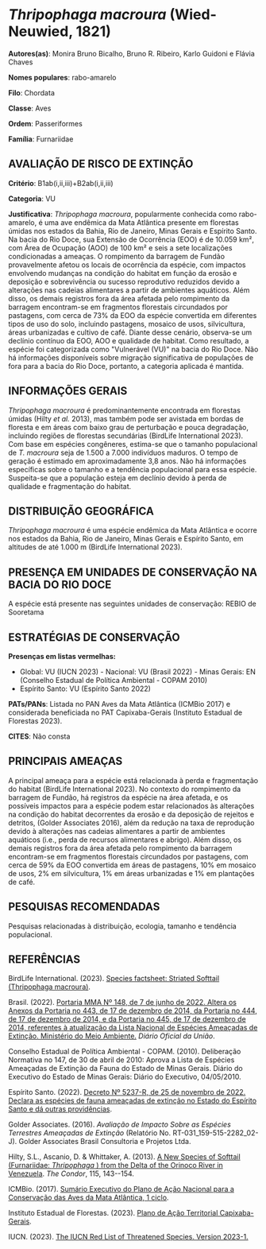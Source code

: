 # *Thripophaga macroura* (Wied-Neuwied, 1821)

**Autores(as)**: Monira Bruno Bicalho, Bruno R. Ribeiro, Karlo Guidoni e Flávia Chaves

**Nomes populares**: rabo-amarelo

**Filo**: Chordata

**Classe**: Aves

**Ordem**: Passeriformes

**Família**: Furnariidae

## AVALIAÇÃO DE RISCO DE EXTINÇÃO

**Critério**: B1ab(i,ii,iii)+B2ab(i,ii,iii)

**Categoria**: VU

**Justificativa**: *Thripophaga macroura*, popularmente conhecida como rabo-amarelo, é uma ave endêmica da Mata Atlântica presente em florestas úmidas nos estados da Bahia, Rio de Janeiro, Minas Gerais e Espírito Santo. Na bacia do Rio Doce, sua Extensão de Ocorrência (EOO) é de 10.059 km², com Área de Ocupação (AOO) de 100 km² e seis a sete localizações condicionadas a ameaças. O rompimento da barragem de Fundão provavelmente afetou os locais de ocorrência da espécie, com impactos envolvendo mudanças na condição do habitat em função da erosão e deposição e sobrevivência ou sucesso reprodutivo reduzidos devido a alterações nas cadeias alimentares a partir de ambientes aquáticos. Além disso, os demais registros fora da área afetada pelo rompimento da barragem encontram-se em fragmentos florestais circundados por pastagens, com cerca de 73% da EOO da espécie convertida em diferentes tipos de uso do solo, incluindo pastagens, mosaico de usos,
silvicultura, áreas urbanizadas e cultivo de café. Diante desse cenário, observa-se um declínio contínuo da EOO, AOO e qualidade de habitat. Como resultado, a espécie foi categorizada como "Vulnerável (VU)" na bacia do Rio Doce. Não há informações disponíveis sobre migração significativa de populações de fora para a bacia do Rio Doce, portanto, a categoria aplicada é mantida.

## INFORMAÇÕES GERAIS

*Thripophaga macroura* é predominantemente encontrada em florestas úmidas (Hilty *et al.* 2013), mas também pode ser avistada em bordas de floresta e em áreas com baixo grau de perturbação e pouca degradação, incluindo regiões de florestas secundárias (BirdLife International 2023). Com base em espécies congêneres, estima-se que o tamanho populacional de *T. macroura* seja de 1.500 a 7.000 indivíduos maduros.  O tempo de geração é estimado em aproximadamente 3,8 anos. Não há informações específicas sobre o tamanho e a tendência populacional para essa espécie. Suspeita-se que a população esteja em declínio devido à perda de qualidade e fragmentação do habitat.

## DISTRIBUIÇÃO GEOGRÁFICA

*Thripophaga macroura* é uma espécie endêmica da Mata Atlântica e ocorre nos estados da Bahia, Rio de Janeiro, Minas Gerais e Espírito Santo, em altitudes de até 1.000 m (BirdLife International 2023).

## PRESENÇA EM UNIDADES DE CONSERVAÇÃO NA BACIA DO RIO DOCE

A espécie está presente nas seguintes unidades de conservação: REBIO de Sooretama

## ESTRATÉGIAS DE CONSERVAÇÃO

**Presenças em listas vermelhas:**

-   Global: VU (IUCN 2023) -   Nacional: VU (Brasil 2022) -   Minas Gerais: EN (Conselho Estadual de Política Ambiental - COPAM
    2010)
-   Espírito Santo: VU (Espírito Santo 2022)

**PATs/PANs**: Listada no PAN Aves da Mata Atlântica (ICMBio 2017) e considerada beneficiada no PAT Capixaba-Gerais (Instituto Estadual de Florestas 2023).

**CITES**: Não consta

## PRINCIPAIS AMEAÇAS

A principal ameaça para a espécie está relacionada à perda e fragmentação do habitat (BirdLife International 2023). No contexto do rompimento da barragem de Fundão, há registros da espécie na área afetada, e os possíveis impactos para a espécie podem estar relacionados às alterações na condição do habitat decorrentes da erosão e da deposição de rejeitos e detritos, (Golder Associates 2016), além da redução na taxa de reprodução devido à alterações nas cadeias alimentares a partir de ambientes aquáticos (i.e., perda de recursos alimentares e abrigo). Além disso, os demais registros fora da área afetada pelo rompimento da barragem encontram-se em fragmentos florestais circundados por pastagens, com cerca de 59% da EOO convertida em áreas de pastagens, 10% em mosaico de usos, 2% em silvicultura, 1% em áreas urbanizadas e 1% em plantações de café.

## PESQUISAS RECOMENDADAS

Pesquisas relacionadas à distribuição, ecologia, tamanho e tendência populacional.

## REFERÊNCIAS

BirdLife International. (2023). [Species factsheet: Striated Softtail (Thripophaga macroura)](http://datazone.birdlife.org/species/factsheet/striated-softtail-thripophaga-macroura).

Brasil. (2022). [Portaria MMA Nº 148, de 7 de junho de 2022. Altera os Anexos da Portaria no 443, de 17 de dezembro de 2014, da Portaria no 444, de 17 de dezembro de 2014, e da Portaria no 445, de 17 de dezembro de 2014, referentes à atualização da Lista Nacional de Espécies Ameaçadas de Extinção. Ministério do Meio Ambiente.](https://in.gov.br/en/web/dou/-/portaria-mma-n-148-de-7-de-junho-de-2022-406272733) *Diário Oficial da União*.

Conselho Estadual de Política Ambiental - COPAM. (2010). Deliberação Normativa no 147, de 30 de abril de 2010: Aprova a Lista de Espécies Ameaçadas de Extinção da Fauna do Estado de Minas Gerais. Diário do Executivo do Estado de Minas Gerais: Diário do Executivo, 04/05/2010.

Espírito Santo. (2022). [Decreto Nº 5237-R, de 25 de novembro de 2022.  Declara as espécies de fauna ameaçadas de extinção no Estado do Espírito Santo e dá outras providências](https://iema.es.gov.br/Media/iema/FAUNA/Decreto%205237-R_2022_25-Nov%20-%20Fauna%20(s-peixes)%20-%20Lista%20de%20Esp%C3%A9cies%20Amea%C3%A7adas%20de%20Extin%C3%A7%C3%A3o.pdf).

Golder Associates. (2016). *Avaliação de Impacto Sobre as Espécies Terrestres Ameaçadas de Extinção* (Relatório No.  RT-031_159-515-2282_02-J). Golder Associates Brasil Consultoria e Projetos Ltda.

Hilty, S.L., Ascanio, D. & Whittaker, A. (2013). [A New Species of Softtail (Furnariidae: *Thripophaga* ) from the Delta of the Orinoco River in Venezuela](https://doi.org/10.1525/cond.2012.110212). *The Condor*, 115, 143--154.

ICMBio. (2017). [Sumário Executivo do Plano de Ação Nacional para a Conservação das Aves da Mata Atlântica, 1 ciclo](https://www.gov.br/icmbio/pt-br/assuntos/biodiversidade/pan/pan-aves-da-mata-atlantica).

Instituto Estadual de Florestas. (2023). [Plano de Ação Territorial Capixaba-Gerais](http://www.ief.mg.gov.br/biodiversidade/-planodeacaoterritorialcapixabagerais).

IUCN. (2023). [The IUCN Red List of Threatened Species. Version 2023-1.](https://www.iucnredlist.org.)
